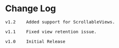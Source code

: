 # Change Log
<pre>
v1.2	Added support for ScrollableViews.

v1.1	Fixed view retention issue.

v1.0    Initial Release
